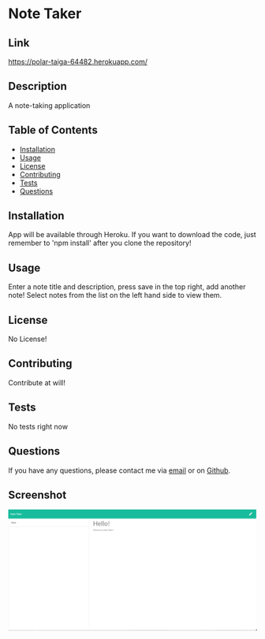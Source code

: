 # Note Taker   
## Link
https://polar-taiga-64482.herokuapp.com/
## Description

A note-taking application

## Table of Contents

* [Installation](#installation)
* [Usage](#usage)
* [License](#license)
* [Contributing](#contributing)
* [Tests](#tests)
* [Questions](#questions)

## Installation

App will be available through Heroku. If you want to download the code, just remember to 'npm install' after you clone the repository!

## Usage

Enter a note title and description, press save in the top right, add another note! Select notes from the list on the left hand side to view them.

## License

No License!

## Contributing

Contribute at will!

## Tests

No tests right now

## Questions

If you have any questions, please contact me via [email](vinnycar0923@gmail.com) or on [Github](http://github.com/vcaruso0923).

## Screenshot
![Note Taker](./demo.PNG)

